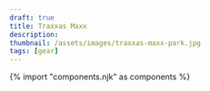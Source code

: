 ```yaml
---
draft: true
title: Traxxas Maxx
description:
thumbnail: /assets/images/traxxas-maxx-park.jpg
tags: [gear]
---
```

{% import "components.njk" as components %}